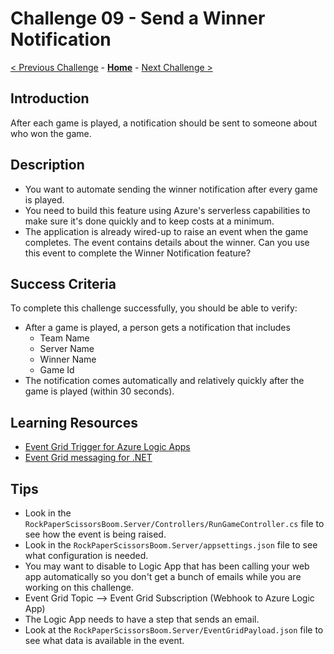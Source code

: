 # Challenge 09 - Send a Winner Notification

[< Previous Challenge](./Challenge-08.md) - **[Home](../README.md)** - [Next Challenge >](./Challenge-10.md)

## Introduction

After each game is played, a notification should be sent to someone about who won the game.

## Description

- You want to automate sending the winner notification after every game is played.
- You need to build this feature using Azure's serverless capabilities to make sure it's done quickly and to keep costs at a minimum.
- The application is already wired-up to raise an event when the game completes. The event contains details about the winner. Can you use this event to complete the Winner Notification feature?

## Success Criteria

To complete this challenge successfully, you should be able to verify:

- After a game is played, a person gets a notification that includes
  - Team Name
  - Server Name
  - Winner Name
  - Game Id
- The notification comes automatically and relatively quickly after the game is played (within 30 seconds).

## Learning Resources

- [Event Grid Trigger for Azure Logic Apps](https://learn.microsoft.com/en-us/azure/event-grid/monitor-virtual-machine-changes-logic-app)
- [Event Grid messaging for .NET](https://learn.microsoft.com/en-us/dotnet/api/overview/azure/messaging.eventgrid-readme?view=azure-dotnet)

## Tips

- Look in the `RockPaperScissorsBoom.Server/Controllers/RunGameController.cs` file to see how the event is being raised.
- Look in the `RockPaperScissorsBoom.Server/appsettings.json` file to see what configuration is needed.
- You may want to disable to Logic App that has been calling your web app automatically so you don't get a bunch of emails while you are working on this challenge.
- Event Grid Topic --> Event Grid Subscription (Webhook to Azure Logic App)
- The Logic App needs to have a step that sends an email.
- Look at the `RockPaperScissorsBoom.Server/EventGridPayload.json` file to see what data is available in the event.
